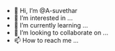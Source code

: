 - 👋 Hi, I’m @A-suvethar
- 👀 I’m interested in ...
- 🌱 I’m currently learning ...
- 💞️ I’m looking to collaborate on ...
- 📫 How to reach me ...

<!---
A-suvethar/A-suvethar is a ✨ special ✨ repository because its `README.md` (this file) appears on your GitHub profile.
You can click the Preview link to take a look at your changes.
--->
